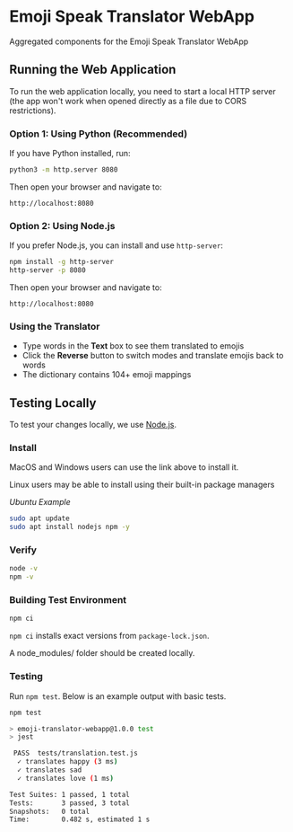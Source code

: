 # Emoji Speak Translator WebApp
Aggregated components for the Emoji Speak Translator WebApp

## Running the Web Application

To run the web application locally, you need to start a local HTTP server (the app won't work when opened directly as a file due to CORS restrictions).

### Option 1: Using Python (Recommended)
If you have Python installed, run:
```sh
python3 -m http.server 8080
```

Then open your browser and navigate to:
```
http://localhost:8080
```

### Option 2: Using Node.js
If you prefer Node.js, you can install and use `http-server`:
```sh
npm install -g http-server
http-server -p 8080
```

Then open your browser and navigate to:
```
http://localhost:8080
```

### Using the Translator
- Type words in the **Text** box to see them translated to emojis
- Click the **Reverse** button to switch modes and translate emojis back to words
- The dictionary contains 104+ emoji mappings

## Testing Locally
To test your changes locally, we use [Node.js](https://nodejs.org/en). 

### Install
MacOS and Windows users can use the link above to install it.

Linux users may be able to install using their built-in package managers

*Ubuntu Example*
```sh
sudo apt update
sudo apt install nodejs npm -y
```
### Verify
```sh
node -v
npm -v
```
### Building Test Environment
```sh
npm ci
```
`npm ci` installs exact versions from `package-lock.json`.

A node_modules/ folder should be created locally.
### Testing
Run `npm test`. Below is an example output with basic tests.
```sh
npm test

> emoji-translator-webapp@1.0.0 test
> jest

 PASS  tests/translation.test.js
  ✓ translates happy (3 ms)
  ✓ translates sad
  ✓ translates love (1 ms)

Test Suites: 1 passed, 1 total
Tests:       3 passed, 3 total
Snapshots:   0 total
Time:        0.482 s, estimated 1 s
```
